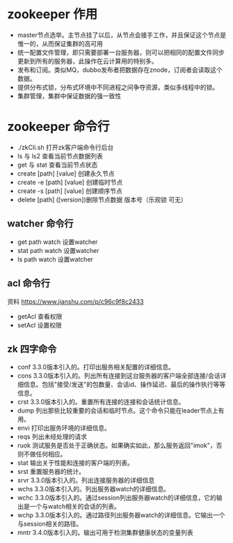 # zookeeper 作用
- master节点选举。主节点挂了以后，从节点会接手工作，并且保证这个节点是惟一的，从而保证集群的高可用
- 统一配置文件管理，即只需要部署一台服务器，则可以把相同的配置文件同步更新到所有的服务器，此操作在云计算用的特别多。
- 发布和订阅。类似MQ，dubbo发布者把数据存在znode，订阅者会读取这个数据。
- 提供分布式锁，分布式环境中不同进程之间争夺资源，类似多线程中的锁。
- 集群管理，集群中保证数据的强一致性

# zookeeper 命令行
- ./zkCli.sh 打开zk客户端命令行后台
- ls 与 ls2 查看当前节点数据列表
- get 与 stat 查看当前节点状态
- create [path] [value] 创建永久节点
- create -e [path] [value] 创建临时节点
- create -s [path] [value] 创建顺序节点
- delete [path] ([version])删除节点数据 版本号（乐观锁 可无）

## watcher 命令行
- get path watch 设置watcher
- stat path watch 设置watcher
- ls path watch 设置watcher


## acl 命令行  
资料 https://www.jianshu.com/p/c96c9f8c2433
- getAcl 查看权限
- setAcl 设置权限 

## zk 四字命令
- conf  3.3.0版本引入的。打印出服务相关配置的详细信息。
- cons	3.3.0版本引入的。列出所有连接到这台服务器的客户端全部连接/会话详细信息。包括"接受/发送"的包数量、会话id、操作延迟、最后的操作执行等等信息。
- crst	3.3.0版本引入的。重置所有连接的连接和会话统计信息。
- dump	列出那些比较重要的会话和临时节点。这个命令只能在leader节点上有用。
- envi	打印出服务环境的详细信息。
- reqs	列出未经处理的请求
- ruok	测试服务是否处于正确状态。如果确实如此，那么服务返回"imok"，否则不做任何相应。
- stat	输出关于性能和连接的客户端的列表。
- srst	重置服务器的统计。
- srvr	3.3.0版本引入的。列出连接服务器的详细信息
- wchs	3.3.0版本引入的。列出服务器watch的详细信息。
- wchc	3.3.0版本引入的。通过session列出服务器watch的详细信息，它的输出是一个与watch相关的会话的列表。
- wchp	3.3.0版本引入的。通过路径列出服务器watch的详细信息。它输出一个与session相关的路径。
- mntr	3.4.0版本引入的。输出可用于检测集群健康状态的变量列表